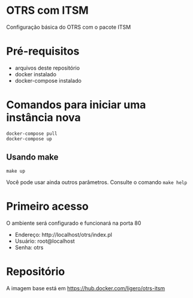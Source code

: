 # OTRS com ITSM

Configuração básica do OTRS com o pacote ITSM

# Pré-requisitos

* arquivos deste repositório
* docker instalado
* docker-compose instalado

# Comandos para iniciar uma instância nova
```
docker-compose pull
docker-compose up
```

## Usando make
```
make up
```
Você pode usar ainda outros parâmetros. Consulte o comando `make help`


# Primeiro acesso

O ambiente será configurado e funcionará na porta 80
* Endereço: http://localhost/otrs/index.pl
* Usuário: root@localhost
* Senha: otrs

# Repositório

A imagem base está em https://hub.docker.com/ligero/otrs-itsm
